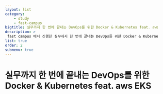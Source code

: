 ```yaml
---
layout: list
category: 
    - study
    - fast-campus
bigtitle: 실무까지 한 번에 끝내는 DevOps를 위한 Docker & Kubernetes feat. aws EKS
description: >
 fast campus 에서 진행한 실무까지 한 번에 끝내는 DevOps를 위한 Docker & Kubernetes feat. aws EKS 초격차 패키지 공부 내용 기록
list: true
order: 2
submenu: true
---
```

# 실무까지 한 번에 끝내는 DevOps를 위한 Docker & Kubernetes feat. aws EKS



